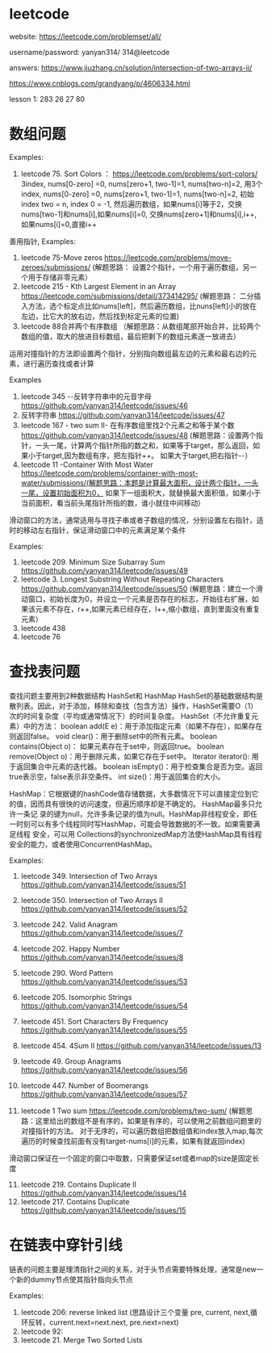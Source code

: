 # leetcode

website: https://leetcode.com/problemset/all/

username/password: yanyan314/ 314@leetcode

answers:
   https://www.jiuzhang.cn/solution/intersection-of-two-arrays-ii/
   
   https://www.cnblogs.com/grandyang/p/4606334.html

   lesson 1: 283 26 27 80
   
   
  # 数组问题
  
  Examples:
  1. leetcode 75. Sort Colors ： https://leetcode.com/problems/sort-colors/   
      3index, nums[0-zero] =0, nums[zero+1, two-1]=1, nums[two-n]=2, 
     用3个index, nums[0-zero] =0, nums[zero+1, two-1]=1, nums[two-n]=2, 初始index two = n, index 0 = -1, 然后遍历数组，如果nums[i]等于2，交换nums[two-1]和nums[i],如果nums[i]=0, 交换nums[zero+1]和nums[i],i++, 如果nums[i]=0,直接i++
     
  善用指针, 
  Examples:
  1. leetcode 75-Move zeros https://leetcode.com/problems/move-zeroes/submissions/ (解题思路： 设置2个指针，一个用于遍历数组，另一个用于存储非零元素）
  2. leetcode 215 - Kth Largest Element in an Array https://leetcode.com/submissions/detail/373414295/ (解题思路： 二分插入方法，选个标定点比如nums[left]，然后遍历数组，比nuns[left]小的放在左边，比它大的放右边，然后找到标定元素的位置)
  3. leetcode 88合并两个有序数组 （解题思路：从数组尾部开始合并，比较两个数组的值，取大的放进目标数组，最后把剩下的数组元素逐一放进去）
  
  运用对撞指针的方法即设置两个指针，分别指向数组最左边的元素和最右边的元素，进行遍历查找或者计算
  
  Examples
  1. leetcode 345 --反转字符串中的元音字母 https://github.com/yanyan314/leetcode/issues/46  
  2. 反转字符串 https://github.com/yanyan314/leetcode/issues/47  
  3. leetcode 167 - two sum II- 在有序数组里找2个元素之和等于某个数 https://github.com/yanyan314/leetcode/issues/48  (解题思路：设置两个指针，一头一尾，计算两个指针所指的数之和，如果等于target，那么返回，如果小于target,因为数组有序，把左指针++。 如果大于target,把右指针--）
  4. leetcode 11 -Container With Most Water https://leetcode.com/problems/container-with-most-water/submissions/(解题思路：本题是计算最大面积，设计两个指针，一头一尾，设置初始面积为0， 如果下一组面积大，就替换最大面积值，如果小于当前面积，看当前头尾指针所指的数，谁小就往中间移动）
  
  
  
  
  滑动窗口的方法，通常适用与寻找子串或者子数组的情况，分别设置左右指针，适时的移动左右指针，保证滑动窗口中的元素满足某个条件
  
  Examples:
  
  1. leetcode 209. Minimum Size Subarray Sum https://github.com/yanyan314/leetcode/issues/49  
  2. leetcode 3. Longest Substring Without Repeating Characters https://github.com/yanyan314/leetcode/issues/50  (解题思路：建立一个滑动窗口，初始长度为0，并设立一个元素是否存在的标志，开始往右扩展，如果该元素不存在，r++,如果元素已经存在，l++,缩小数组，直到里面没有重复元素）
  3. leetcode 438
  4. leetcode 76
  
  
  
# 查找表问题
   
   查找问题主要用到2种数据结构 HashSet和 HashMap
   HashSet的基础数据结构是散列表。因此，对于添加，移除和查找（包含方法）操作，HashSet需要O（1）次的时间复杂度（平均或通常情况下）的时间复杂度。        HashSet（不允许重复元素）中的方法：
        boolean add(E e)：用于添加指定元素（如果不存在），如果存在则返回false。
        void clear()：用于删除set中的所有元素。
        boolean contains(Object o)： 如果元素存在于set中，则返回true。
        boolean remove(Object o)：用于删除元素，如果它存在于set中。
        Iterator iterator(): 用于返回集合中元素的迭代器。
        boolean isEmpty()：用于检查集合是否为空。返回true表示空，false表示非空条件。
        int size()：用于返回集合的大小。
        
  HashMap：它根据键的hashCode值存储数据，大多数情况下可以直接定位到它的值，因而具有很快的访问速度，但遍历顺序却是不确定的。 HashMap最多只允许一条记           录的键为null，允许多条记录的值为null。HashMap非线程安全，即任一时刻可以有多个线程同时写HashMap，可能会导致数据的不一致。如果需要满足线程           安全，可以用 Collections的synchronizedMap方法使HashMap具有线程安全的能力，或者使用ConcurrentHashMap。
  
  Examples:
  1. leetcode 349. Intersection of Two Arrays  https://github.com/yanyan314/leetcode/issues/51
  2. leetcode 350. Intersection of Two Arrays II https://github.com/yanyan314/leetcode/issues/52
  3. leetcode 242. Valid Anagram https://github.com/yanyan314/leetcode/issues/7
  4. leetcode 202. Happy Number https://github.com/yanyan314/leetcode/issues/8
  5. leetcode 290. Word Pattern https://github.com/yanyan314/leetcode/issues/53
  6. leetcode 205. Isomorphic Strings https://github.com/yanyan314/leetcode/issues/54
  7. leetcode 451. Sort Characters By Frequency https://github.com/yanyan314/leetcode/issues/55
  8. leetcode 454. 4Sum II https://github.com/yanyan314/leetcode/issues/13
  9. leetcode 49. Group Anagrams https://github.com/yanyan314/leetcode/issues/56
  
  10. leetcode 447. Number of Boomerangs https://github.com/yanyan314/leetcode/issues/57
  11. leetcode 1  Two sum https://leetcode.com/problems/two-sum/ (解题思路：这里给出的数组不是有序的，如果是有序的，可以使用之前数组问题里的对撞指针的方法。 对于无序的，可以遍历数组把数组值和index放入map,每次遍历的时候查找前面有没有target-nums[i]的元素，如果有就返回index)
  
  
  滑动窗口保证在一个固定的窗口中取数，只需要保证set或者map的size是固定长度
  
  11. leetcode 219. Contains Duplicate II https://github.com/yanyan314/leetcode/issues/14
  12. leetcode 217. Contains Duplicate https://github.com/yanyan314/leetcode/issues/15
  
  
  # 在链表中穿针引线
  
  链表的问题主要是理清指针之间的关系，对于头节点需要特殊处理，通常是new一个新的dummy节点使其指针指向头节点
  
  Examples:
  1. leetcode 206: reverse linked list (思路设计三个变量 pre, current, next,循环反转，current.next=next.next, pre.next=next)
  2. leetcode 92:
  3. leetcode 21. Merge Two Sorted Lists  

  
